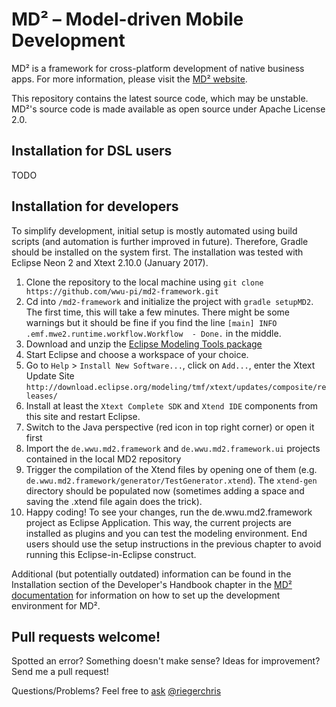# MD² – Model-driven Mobile Development
MD² is a framework for cross-platform development of native business apps.
For more information, please visit the [MD² website](http://wwu-pi.github.io/md2-web/).

This repository contains the latest source code, which may be unstable.
MD²'s source code is made available as open source under Apache License 2.0.

## Installation for DSL users
TODO

## Installation for developers
To simplify development, initial setup is mostly automated using build scripts (and automation is further improved in future). Therefore, Gradle should be installed on the system first.
The installation was tested with Eclipse Neon 2 and Xtext 2.10.0 (January 2017).

1. Clone the repository to the local machine using `git clone https://github.com/wwu-pi/md2-framework.git`
1. Cd into `/md2-framework` and initialize the project with `gradle setupMD2`. The first time, this will take a few minutes. There might be some warnings but it should be fine if you find the line `[main] INFO  .emf.mwe2.runtime.workflow.Workflow  - Done.` in the middle.
1. Download and unzip the [Eclipse Modeling Tools package](http://www.eclipse.org/downloads/packages/eclipse-modeling-tools/neon2)
1. Start Eclipse and choose a workspace of your choice.
1. Go to `Help` > `Install New Software...`, click on `Add...`, enter the Xtext Update Site `http://download.eclipse.org/modeling/tmf/xtext/updates/composite/releases/`
1. Install at least the `Xtext Complete SDK` and `Xtend IDE` components from this site and restart Eclipse.
1. Switch to the Java perspective (red icon in top right corner) or open it first
1. Import the `de.wwu.md2.framework` and `de.wwu.md2.framework.ui` projects contained in the local MD2 repository
1. Trigger the compilation of the Xtend files by opening one of them (e.g. `de.wwu.md2.framework/generator/TestGenerator.xtend`). The `xtend-gen` directory should be populated now (sometimes adding a space and saving the .xtend file again does the trick).
1. Happy coding! To see your changes, run the de.wwu.md2.framework project as Eclipse Application. This way, the current projects are installed as plugins and you can test the modeling environment. End users should use the setup instructions in the previous chapter to avoid running this Eclipse-in-Eclipse construct.

Additional (but potentially outdated) information can be found in the Installation section of the Developer's Handbook chapter in the [MD² documentation](https://github.com/ps-md2/md2-documentation) for information on how to set up the development environment for MD².

## Pull requests welcome!

Spotted an error? Something doesn't make sense? Ideas for improvement? Send me a pull request!

Questions/Problems? Feel free to [ask](http://erc.is/p/rieger) [@riegerchris](http://github.com/riegerchris)
